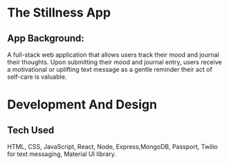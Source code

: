 # The Stillness App

## App Background: 
A full-stack web application that allows users track their mood and journal their thoughts. Upon submitting their mood and journal entry, users receive a motivational or uplifting text message as a gentle reminder their act of self-care is valuable.


# Development And Design
## Tech Used
HTML, CSS, JavaScript, React, Node, Express,MongoDB, Passport,  Twilio for text messaging, Material UI library.
